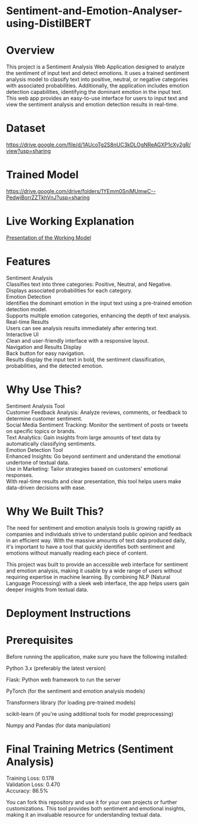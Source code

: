 # Sentiment-and-Emotion-Analyser-using-DistilBERT

# Overview

This project is a Sentiment Analysis Web Application designed to analyze the sentiment of input text and detect emotions. It uses a trained sentiment analysis model to classify text into positive, neutral, or negative categories with associated probabilities. Additionally, the application includes emotion detection capabilities, identifying the dominant emotion in the input text. This web app provides an easy-to-use interface for users to input text and view the sentiment analysis and emotion detection results in real-time.

# Dataset
https://drive.google.com/file/d/1AUcoTg2S8nUC3kDLOgNReAGXP1cXy2gR/view?usp=sharing

# Trained Model
https://drive.google.com/drive/folders/1YEmm0SniMUmwC--PedwjBorrZZTkhVnJ?usp=sharing

# Live Working Explanation
[Presentation of the Working Model](https://github.com/jeffr49/Sentiment-and-Emotion-Analyser-using-DistilBERT/blob/main/web_workingmodel.pptx)

# Features
Sentiment Analysis  
Classifies text into three categories: Positive, Neutral, and Negative.  
Displays associated probabilities for each category.  
Emotion Detection  
Identifies the dominant emotion in the input text using a pre-trained emotion detection model.  
Supports multiple emotion categories, enhancing the depth of text analysis.  
Real-time Results  
Users can see analysis results immediately after entering text.  
Interactive UI  
Clean and user-friendly interface with a responsive layout.  
Navigation and Results Display  
Back button for easy navigation.  
Results display the input text in bold, the sentiment classification, probabilities, and the detected emotion.  

# Why Use This?

Sentiment Analysis Tool  
Customer Feedback Analysis: Analyze reviews, comments, or feedback to determine customer sentiment.  
Social Media Sentiment Tracking: Monitor the sentiment of posts or tweets on specific topics or brands.  
Text Analytics: Gain insights from large amounts of text data by automatically classifying sentiments.  
Emotion Detection Tool  
Enhanced Insights: Go beyond sentiment and understand the emotional undertone of textual data.  
Use in Marketing: Tailor strategies based on customers' emotional responses.  
With real-time results and clear presentation, this tool helps users make data-driven decisions with ease.  

# Why We Built This?

The need for sentiment and emotion analysis tools is growing rapidly as companies and individuals strive to understand public opinion and feedback in an efficient way. With the massive amounts of text data produced daily, it's important to have a tool that quickly identifies both sentiment and emotions without manually reading each piece of content.

This project was built to provide an accessible web interface for sentiment and emotion analysis, making it usable by a wide range of users without requiring expertise in machine learning. By combining NLP (Natural Language Processing) with a sleek web interface, the app helps users gain deeper insights from textual data.

# Deployment Instructions

# Prerequisites

Before running the application, make sure you have the following installed:

Python 3.x (preferably the latest version)

Flask: Python web framework to run the server

PyTorch (for the sentiment and emotion analysis models)

Transformers library (for loading pre-trained models)

scikit-learn (if you're using additional tools for model preprocessing)

Numpy and Pandas (for data manipulation)

# Final Training Metrics (Sentiment Analysis)
Training Loss: 0.178  
Validation Loss: 0.470  
Accuracy: 86.5%  

You can fork this repository and use it for your own projects or further customizations. This tool provides both sentiment and emotional insights, making it an invaluable resource for understanding textual data.




